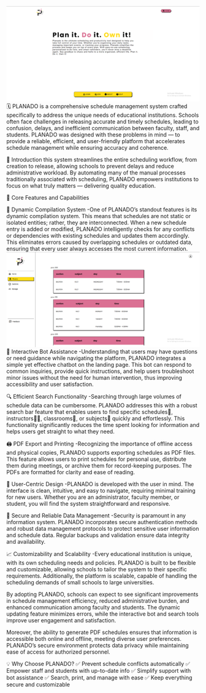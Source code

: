 
![landing](./photos/image)
🗓️
PLANADO is a comprehensive schedule management system crafted specifically to address the unique needs of educational institutions. Schools often face challenges in releasing accurate and timely schedules, leading to confusion, delays, and inefficient communication between faculty, staff, and students. PLANADO was designed with these problems in mind — to provide a reliable, efficient, and user-friendly platform that accelerates schedule management while ensuring accuracy and coherence.

📌 Introduction
this system streamlines the entire scheduling workflow, from creation to release, allowing schools to prevent delays and reduce administrative workload. By automating many of the manual processes traditionally associated with scheduling, PLANADO empowers institutions to focus on what truly matters — delivering quality education.

🚀 Core Features and Capabilities

🔄 Dynamic Compilation System
-One of PLANADO’s standout features is its dynamic compilation system. This means that schedules are not static or isolated entities; rather, they are interconnected. When a new schedule entry is added or modified, PLANADO intelligently checks for any conflicts or dependencies with existing schedules and updates them accordingly. This eliminates errors caused by overlapping schedules or outdated data, ensuring that every user always accesses the most current information.
![landing](./photos/image2)
🤖 Interactive Bot Assistance
-Understanding that users may have questions or need guidance while navigating the platform, PLANADO integrates a simple yet effective chatbot on the landing page. This bot can respond to common inquiries, provide quick instructions, and help users troubleshoot minor issues without the need for human intervention, thus improving accessibility and user satisfaction.

🔍 Efficient Search Functionality
-Searching through large volumes of schedule data can be cumbersome. PLANADO addresses this with a robust search bar feature that enables users to find specific schedules📅, instructors👨‍🏫, classrooms🏫, or subjects🧠 quickly and effortlessly. This functionality significantly reduces the time spent looking for information and helps users get straight to what they need.

🖨️ PDF Export and Printing
-Recognizing the importance of offline access and physical copies, PLANADO supports exporting schedules as PDF files. This feature allows users to print schedules for personal use, distribute them during meetings, or archive them for record-keeping purposes. The PDFs are formatted for clarity and ease of reading.

🎨 User-Centric Design
-PLANADO is developed with the user in mind. The interface is clean, intuitive, and easy to navigate, requiring minimal training for new users. Whether you are an administrator, faculty member, or student, you will find the system straightforward and responsive.

🔐 Secure and Reliable Data Management
-Security is paramount in any information system. PLANADO incorporates secure authentication methods and robust data management protocols to protect sensitive user information and schedule data. Regular backups and validation ensure data integrity and availability.

📈 Customizability and Scalability
-Every educational institution is unique, with its own scheduling needs and policies. PLANADO is built to be flexible and customizable, allowing schools to tailor the system to their specific requirements. Additionally, the platform is scalable, capable of handling the scheduling demands of small schools to large universities.

By adopting PLANADO, schools can expect to see significant improvements in schedule management efficiency, reduced administrative burden, and enhanced communication among faculty and students. The dynamic updating feature minimizes errors, while the interactive bot and search tools improve user engagement and satisfaction.

Moreover, the ability to generate PDF schedules ensures that information is accessible both online and offline, meeting diverse user preferences. PLANADO’s secure environment protects data privacy while maintaining ease of access for authorized personnel.

💡 Why Choose PLANADO?
✅ Prevent schedule conflicts automatically
✅ Empower staff and students with up-to-date info
✅ Simplify support with bot assistance
✅ Search, print, and manage with ease
✅ Keep everything secure and customizable
